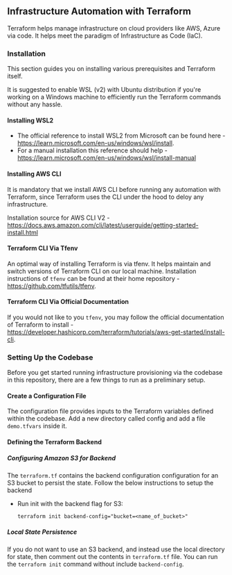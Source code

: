 ## Infrastructure Automation with Terraform

Terraform helps manage infrastructure on cloud providers like AWS, Azure via code. It helps meet the paradigm of Infrastructure as Code (IaC). 

### Installation

This section guides you on installing various prerequisites and Terraform itself.

It is suggested to enable WSL (v2) with Ubuntu distribution if you're working on a Windows machine to efficiently run the Terraform commands without any hassle.

#### Installing WSL2

- The official reference to install WSL2 from Microsoft can be found here - https://learn.microsoft.com/en-us/windows/wsl/install. 
- For a manual installation this reference should help - https://learn.microsoft.com/en-us/windows/wsl/install-manual

#### Installing AWS CLI

It is mandatory that we install AWS CLI before running any automation with Terraform, since Terraform uses the CLI under the hood to deloy any infrastructure. 

Installation source for AWS CLI V2 - https://docs.aws.amazon.com/cli/latest/userguide/getting-started-install.html

#### Terraform CLI Via Tfenv

An optimal way of installing Terraform is via tfenv. It helps maintain and switch versions of Terraform CLI on our local machine. 
Installation instructions of `tfenv` can be found at their home repository - https://github.com/tfutils/tfenv.

#### Terraform CLI Via Official Documentation

If you would not like to you `tfenv`, you may follow the official documentation of Terraform to install - https://developer.hashicorp.com/terraform/tutorials/aws-get-started/install-cli. 

### Setting Up the Codebase

Before you get started running infrastructure provisioning via the codebase in this repository, there are a few things to run as a preliminary setup. 

#### Create a Configuration File

The configuration file provides inputs to the Terraform variables defined within the codebase.
Add a new directory called config and add a file `demo.tfvars` inside it.

#### Defining the Terraform Backend

##### Configuring Amazon S3 for Backend

The `terraform.tf` contains the backend configuration configuration for an S3 bucket to persist the state. Follow the below instructions to setup the backend

- Run init with the backend flag for S3:

  ```shell
  terraform init backend-config="bucket=<name_of_bucket>"
  ```

##### Local State Persistence

If you do not want to use an S3 backend, and instead use the local directory for state, then comment out the contents in `terraform.tf` file. You can run the `terraform init` command without include `backend-config`.
